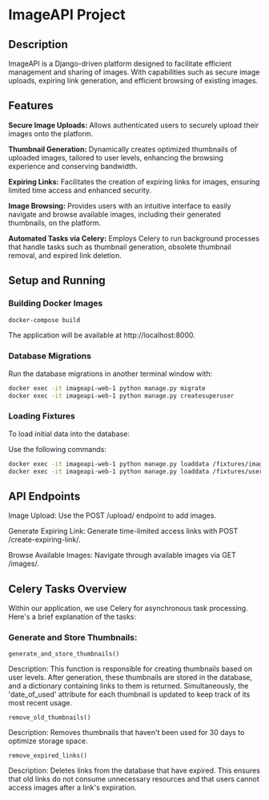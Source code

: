 # ImageAPI Project

## Description
ImageAPI is a Django-driven platform designed to facilitate efficient management and sharing of images. With capabilities such as secure image uploads, expiring link generation, and efficient browsing of existing images.

## Features
**Secure Image Uploads:** Allows authenticated users to securely upload their images onto the platform.

**Thumbnail Generation:** Dynamically creates optimized thumbnails of uploaded images, tailored to user levels, enhancing the browsing experience and conserving bandwidth.

**Expiring Links:** Facilitates the creation of expiring links for images, ensuring limited time access and enhanced security.

**Image Browsing:** Provides users with an intuitive interface to easily navigate and browse available images, including their generated thumbnails, on the platform.

**Automated Tasks via Celery:** Employs Celery to run background processes that handle tasks such as thumbnail generation, obsolete thumbnail removal, and expired link deletion.

## Setup and Running

### Building Docker Images

```bash
docker-compose build
```
The application will be available at http://localhost:8000.

### Database Migrations
Run the database migrations in another terminal window with:

```bash
docker exec -it imageapi-web-1 python manage.py migrate
docker exec -it imageapi-web-1 python manage.py createsuperuser
```

### Loading Fixtures
To load initial data into the database:

Use the following commands:

```bash
docker exec -it imageapi-web-1 python manage.py loaddata /fixtures/imagesize_fixtures.json
docker exec -it imageapi-web-1 python manage.py loaddata /fixtures/userlevel_fixtures.json

```

## API Endpoints
Image Upload: Use the POST /upload/ endpoint to add images.

Generate Expiring Link: Generate time-limited access links with POST /create-expiring-link/.

Browse Available Images: Navigate through available images via GET /images/.



## Celery Tasks Overview
Within our application, we use Celery for asynchronous task processing. Here's a brief explanation of the tasks:

### Generate and Store Thumbnails:
```
generate_and_store_thumbnails()
```
Description: This function is responsible for creating thumbnails based on user levels. After generation, these thumbnails are stored in the database, and a dictionary containing links to them is returned. Simultaneously, the 'date_of_used' attribute for each thumbnail is updated to keep track of its most recent usage.

```
remove_old_thumbnails()
```
Description: Removes thumbnails that haven't been used for 30 days to optimize storage space.

```
remove_expired_links()
```
Description: Deletes links from the database that have expired. This ensures that old links do not consume unnecessary resources and that users cannot access images after a link's expiration.

